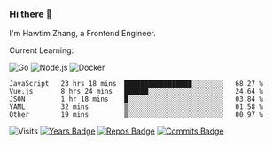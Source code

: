 ### Hi there 👋

I'm Hawtim Zhang, a Frontend Engineer.

Current Learning:

![Go](https://img.shields.io/badge/-Go-%2300ADD8.svg?&style=flat-square&logo=go&logoColor=white)
![Node.js](https://img.shields.io/badge/-Node.js-339933?style=flat-square&logo=Node.js&logoColor=white)
![Docker](https://img.shields.io/badge/-Docker-2496ED?style=flat-square&logo=docker&logoColor=white)


<!--START_SECTION:waka-->

```text
JavaScript   23 hrs 18 mins  █████████████████░░░░░░░░   68.27 %
Vue.js       8 hrs 24 mins   ██████░░░░░░░░░░░░░░░░░░░   24.64 %
JSON         1 hr 18 mins    █░░░░░░░░░░░░░░░░░░░░░░░░   03.84 %
YAML         32 mins         ▒░░░░░░░░░░░░░░░░░░░░░░░░   01.58 %
Other        19 mins         ▒░░░░░░░░░░░░░░░░░░░░░░░░   00.97 %
```

<!--END_SECTION:waka-->

![Visits](https://badges.pufler.dev/visits/hawtim/hawtim)
[![Years Badge](https://badges.pufler.dev/years/hawtim)](https://badges.pufler.dev)
[![Repos Badge](https://badges.pufler.dev/repos/hawtim)](https://badges.pufler.dev)
[![Commits Badge](https://badges.pufler.dev/commits/yearly/hawtim)](https://badges.pufler.dev)
